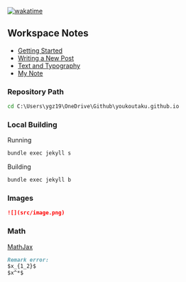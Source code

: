 [![wakatime](https://wakatime.com/badge/user/09b9ec51-4790-4f52-a7f3-ae35dcbfc6dc/project/2cc51c41-66b5-4804-b2a4-73b94653d498.svg)](https://wakatime.com/badge/user/09b9ec51-4790-4f52-a7f3-ae35dcbfc6dc/project/2cc51c41-66b5-4804-b2a4-73b94653d498)

## Workspace Notes

- [Getting Started](https://chirpy.cotes.page/posts/getting-started/)
- [Writing a New Post](https://chirpy.cotes.page/posts/write-a-new-post/)
- [Text and Typography](https://chirpy.cotes.page/posts/text-and-typography/#fnref:footnote)
- [My Note](https://youkoutaku.github.io/posts/Writing/)

### Repository Path

```cmd
cd C:\Users\ygz19\OneDrive\Github\youkoutaku.github.io
```

### Local Building
Running
```cmd
bundle exec jekyll s
```

Building
```cmd
bundle exec jekyll b
```

### Images

```markdown
![](src/image.png)
```

### Math

[MathJax](https://www.mathjax.org/)

```markdown
Remark error:
$x_{1_2}$
$x^*$
```
